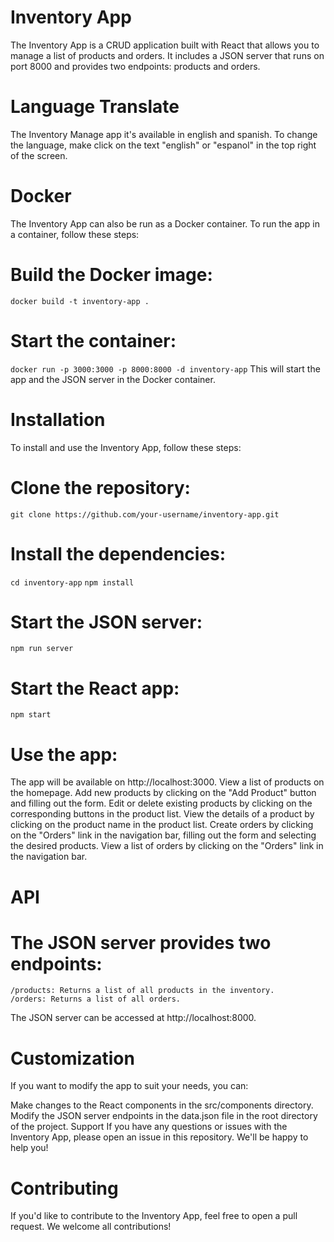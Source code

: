# Inventory App
The Inventory App is a CRUD application built with React that allows you to manage a list of products and orders. It includes a JSON server that runs on port 8000 and provides two endpoints: products and orders.
  
# Language Translate
The Inventory Manage app it's available in english and spanish. To change the language, make click on the text "english" or "espanol" in the top right of the screen.
  
# Docker
The Inventory App can also be run as a Docker container. To run the app in a container, follow these steps:

# Build the Docker image:

`docker build -t inventory-app .`

# Start the container:
`docker run -p 3000:3000 -p 8000:8000 -d inventory-app`
This will start the app and the JSON server in the Docker container.
  
# Installation
To install and use the Inventory App, follow these steps:
  
# Clone the repository:

`git clone https://github.com/your-username/inventory-app.git`
  
# Install the dependencies:

`cd inventory-app`
`npm install`

  
# Start the JSON server:

`npm run server`
  
# Start the React app:
`npm start`
  
# Use the app:
 The app will be available on http://localhost:3000.
 View a list of products on the homepage.
 Add new products by clicking on the "Add Product" button and filling out the form.
 Edit or delete existing products by clicking on the corresponding buttons in the product list.
 View the details of a product by clicking on the product name in the product list.
 Create orders by clicking on the "Orders" link in the navigation bar, filling out the form and selecting the desired products.
 View a list of orders by clicking on the "Orders" link in the navigation bar.
   
# API
  
# The JSON server provides two endpoints:

 `/products: Returns a list of all products in the inventory.`  
 `/orders: Returns a list of all orders.`

The JSON server can be accessed at http://localhost:8000.
  
# Customization
If you want to modify the app to suit your needs, you can:

Make changes to the React components in the src/components directory.
Modify the JSON server endpoints in the data.json file in the root directory of the project.
Support
If you have any questions or issues with the Inventory App, please open an issue in this repository. We'll be happy to help you!
  
# Contributing
If you'd like to contribute to the Inventory App, feel free to open a pull request. We welcome all contributions!
